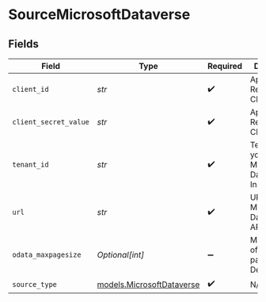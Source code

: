 # SourceMicrosoftDataverse


## Fields

| Field                                                        | Type                                                         | Required                                                     | Description                                                  | Example                                                      |
| ------------------------------------------------------------ | ------------------------------------------------------------ | ------------------------------------------------------------ | ------------------------------------------------------------ | ------------------------------------------------------------ |
| `client_id`                                                  | *str*                                                        | :heavy_check_mark:                                           | App Registration Client Id                                   |                                                              |
| `client_secret_value`                                        | *str*                                                        | :heavy_check_mark:                                           | App Registration Client Secret                               |                                                              |
| `tenant_id`                                                  | *str*                                                        | :heavy_check_mark:                                           | Tenant Id of your Microsoft Dataverse Instance               |                                                              |
| `url`                                                        | *str*                                                        | :heavy_check_mark:                                           | URL to Microsoft Dataverse API                               | https://<org-id>.crm.dynamics.com                            |
| `odata_maxpagesize`                                          | *Optional[int]*                                              | :heavy_minus_sign:                                           | Max number of results per page. Default=5000                 |                                                              |
| `source_type`                                                | [models.MicrosoftDataverse](../models/microsoftdataverse.md) | :heavy_check_mark:                                           | N/A                                                          |                                                              |